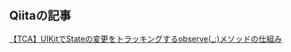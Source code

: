 ## Qiitaの記事
[【TCA】UIKitでStateの変更をトラッキングするobserve(_:)メソッドの仕組み](https://qiita.com/takehilo/items/61098c0ccc608ce15ef5)
